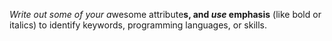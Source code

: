 *Write out some of your a*wesome attribute**s, and *use* emphasis** (like bold or italics) to identify keywords, programming languages, or skills. 
